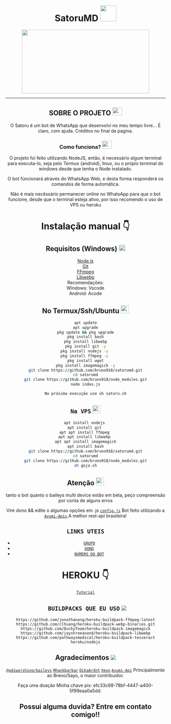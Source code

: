 <h1 align="center">SatoruMD <img src="https://i.giphy.com/media/pPbcqcLelFmj6/giphy.webp" width="50px"/><br></h1>
<p align="center">
  <img src="https://opedyboy.sirv.com/Welcome/1654526477427.jpg" alt="" width="400" height="200"/></p>

<p align="center">

</p>


------

## <h2 align="center">SOBRE O PROJETO <img  src="https://acegif.com/wp-content/gif/thinking-emoji-30.gif" width="30" height="25"/></h2>

 <p align="center"> O Satoru é um bot de WhatsApp que desenvolvi no meu tempo livre... É claro, com ajuda. Créditos no final da pagina.</p>
 
 <h3 align="center"> Como funciona? <img  src="https://acegif.com/wp-content/uploads/loading-73.gif" width="30" height="25"/></h3>
 
<p align="center">
  O projeto foi feito utilizando NodeJS, então, é necessário algum terminal para executa-lo, seja pelo Termux (android), linux, ou o própio terminal do windows desde que tenha o Node instalado. </p>
  <p  align="center">O bot fúncionará através do WhatsApp Web, e desta forma responderá os comandos de forma automática.</p>
  <p align="center">Não é mais necêssário permanecer online no WhatsApp  para que o bot funcione, desde que o terminal esteja ativo, por isso recomendo o uso de VPS ou heroku</p>
  
  <div align="center">

# <h1 align="center">Instalação manual 👇</h1>

## Requisitos (Windows) <img src="https://c.tenor.com/7uUwTU_EwVgAAAAM/mahinda-rajapaksha.gif" height="20"/>
 [Node.js](https://nodejs.org/en/) 
 <br>
  [Git](https://git-scm.com/downloads)
 <br>
  [FFmpeg](https://github.com/BtbN/FFmpeg-Builds/releases/download/autobuild-2020-12-08-13-03/ffmpeg-n4.3.1-26-gca55240b8c-win64-gpl-4.3.zip)
 <br>
  [Libwebp](https://developers.google.com/speed/webp/download)
  <br>
 Recomendações: 
 <br>
  Windows: Vscode
 <br>
  Android: Acode



## No Termux/Ssh/Ubuntu <img src="https://encrypted-tbn0.gstatic.com/images?q=tbn:ANd9GcRDc14tOfBqJieCDn3Ly_ETmNs959K4VQsYBg&usqp=CAU" height="25"/>
```bash
apt update
apt upgrade
pkg update && pkg upgrade
pkg install bash
pkg install libwebp
pkg install git -y
pkg install nodejs -y 
pkg install ffmpeg -y 
pkg install wget
pkg install imagemagick -y
git clone https://github.com/bruno918/satorumd.git
cd satorumd
git clone https://github.com/bruno918/node_modules.git
node index.js

Na próxima execução use sh satoru.sh

```

## `Na VPS` <img src="https://encrypted-tbn0.gstatic.com/images?q=tbn:ANd9GcRDc14tOfBqJieCDn3Ly_ETmNs959K4VQsYBg&usqp=CAU" height="25"/>
```bash
apt install nodejs 
apt install git 
apt apt install ffmpeg 
apt apt install libwebp 
apt apt install imagemagick
apt install bash
git clone https://github.com/bruno918/satorumd.git
cd satorumd
git clone https://github.com/bruno918/node_modules.git
sh gojo.sh
```

##  Atenção <img src="https://c.tenor.com/sLgNruA4tsgAAAAC/warning-lights.gif" height='25'/>
tanto o bot quanto o baileys multi device estão em beta, peço compreensão por conta de alguns erros

Vire dono &&  edite o algumas opções em .js [`config.js`](https://github.com/bruno918/satorumd/blob/main/settings.js)
Bot feito utilizando a [`Ayumi-Apis`](https://ayumi-apis.herokuapp.com/).A melhor rest-api brasileira! 


## ```LINKS UTEIS```

- [`GRUPO`](https://tinyurl.com/24mr83r3)
- [`DONO`](https://api.whatsapp.com/send/?phone=5555933005901&text=slv%20dono&app_absent=0)
- [`NÚMERO DO BOT`](https://api.whatsapp.com/send/?phone=14502314093&text=menu&app_absent=0)

# HEROKU 👇

[`Tutorial`](https://raw.githubusercontent.com/bruno918/Ed-dependencias/main/Heroku)

## ` BUILDPACKS QUE EU USO` <img src="https://miro.medium.com/max/960/1*7yyQGCF5xBxWlUzNz-D-OQ.gif" />

```
https://github.com/jonathanong/heroku-buildpack-ffmpeg-latest
https://github.com/clhuang/heroku-buildpack-webp-binaries.git
https://github.com/DuckyTeam/heroku-buildpack-imagemagick
https://github.com/jayshreeanand/heroku-buildpack-libwebp
https://github.com/pathwaysmedical/heroku-buildpack-tesseract
heroku/nodejs
```


## Agradecimentos  <img src=" https://i.pinimg.com/originals/b0/5d/9d/b05d9ddf76e6c18d4d52f327fd0d0c5d.gif"/> 
 [`@adiwajshing/baileys`](https://github.com/adiwajshing/baileys)
 [`Mhankbarbar`](https://github.com/MhankBarBar)
 [`DikaArdnt`](https://github.com/DikaArdnt)
 [`Xeon`](https://github.com/DGXeon/CheemsBot-MD2)
 [`Ayumi-Api`](https://ayumi-apis.herokuapp.com/)
 Principalmente ao Breno/Sayo, o maior contribuidor.

Faça uma doação
 Minha chave pix:  efc33c68-78bf-4447-a400-5f99eaa0a5dd.

## Possui alguma duvida? Entre em contato comigo!!
</div>
